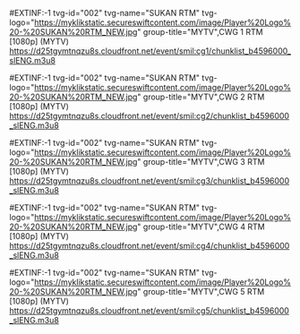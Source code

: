 #EXTINF:-1 tvg-id="002" tvg-name="SUKAN RTM" tvg-logo="https://myklikstatic.secureswiftcontent.com/image/Player%20Logo%20-%20SUKAN%20RTM_NEW.jpg" group-title="MYTV",CWG 1 RTM [1080p] (MYTV) https://d25tgymtnqzu8s.cloudfront.net/event/smil:cg1/chunklist_b4596000_slENG.m3u8

#EXTINF:-1 tvg-id="002" tvg-name="SUKAN RTM" tvg-logo="https://myklikstatic.secureswiftcontent.com/image/Player%20Logo%20-%20SUKAN%20RTM_NEW.jpg" group-title="MYTV",CWG 2 RTM [1080p] (MYTV) https://d25tgymtnqzu8s.cloudfront.net/event/smil:cg2/chunklist_b4596000_slENG.m3u8

#EXTINF:-1 tvg-id="002" tvg-name="SUKAN RTM" tvg-logo="https://myklikstatic.secureswiftcontent.com/image/Player%20Logo%20-%20SUKAN%20RTM_NEW.jpg" group-title="MYTV",CWG 3 RTM [1080p] (MYTV) https://d25tgymtnqzu8s.cloudfront.net/event/smil:cg3/chunklist_b4596000_slENG.m3u8

#EXTINF:-1 tvg-id="002" tvg-name="SUKAN RTM" tvg-logo="https://myklikstatic.secureswiftcontent.com/image/Player%20Logo%20-%20SUKAN%20RTM_NEW.jpg" group-title="MYTV",CWG 4 RTM [1080p] (MYTV) https://d25tgymtnqzu8s.cloudfront.net/event/smil:cg4/chunklist_b4596000_slENG.m3u8

#EXTINF:-1 tvg-id="002" tvg-name="SUKAN RTM" tvg-logo="https://myklikstatic.secureswiftcontent.com/image/Player%20Logo%20-%20SUKAN%20RTM_NEW.jpg" group-title="MYTV",CWG 5 RTM [1080p] (MYTV) https://d25tgymtnqzu8s.cloudfront.net/event/smil:cg5/chunklist_b4596000_slENG.m3u8
